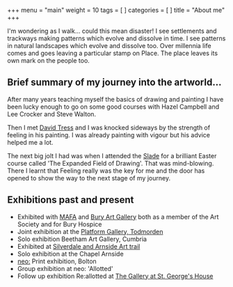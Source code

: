 +++
menu = "main"
weight = 10
tags = [ ]
categories = [ ]
title = "About me"
+++

I'm wondering as I walk… could this mean disaster! I see settlements and trackways making patterns which evolve and dissolve in time. I see patterns in natural landscapes which evolve and dissolve too. Over millennia life comes and goes leaving a particular stamp on Place. The place leaves its own mark on the people too.

## Brief summary of my journey into the artworld...
After many years teaching myself the basics of drawing and painting I have been lucky enough to go on some good courses with Hazel Campbell and Lee Crocker and Steve Walton.

Then I met [David Tress](www.davidtress.co.uk) and I was knocked sideways by the strength of feeling in his painting. I was already painting with vigour but his advice helped me a lot.

The next big jolt I had was when I attended the [Slade](www.ucl.ac.uk/slade/shortcourses) for a brilliant Easter course called 'The Expanded Field of Drawing'. That was mind-blowing. There I learnt that Feeling really was the key for me and the door has opened to show the way to the next stage of my journey.

## Exhibitions past and present

* Exhibited with [MAFA](http://mafa.org.uk/MAFA-blog/) and [Bury Art Gallery](http://buryartmuseum.co.uk/) both as a member of the Art Society and for Bury Hospice
* Joint exhibition at the [Platform Gallery, Todmorden](http://platformonegallery.weebly.com/)
* Solo exhibition Beetham Art Gallery, Cumbria
* Exhibited at [Silverdale and Arnside Art trail](http://saactrail.co.uk/)
* Solo exhibition at the Chapel Arnside
* [neo:](http://www.neoartists.co.uk/) Print exhibition, Bolton
* Group exhibition at neo: 'Allotted'
* Follow up exhibition Re:allotted at [The Gallery at St. George's House](https://www.facebook.com/TheGalleryAtSGH/)
